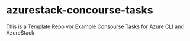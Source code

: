 # azurestack-concourse-tasks
This is a Template Repo vor Example Consourse  Tasks for Azure CLI and AzureStack
